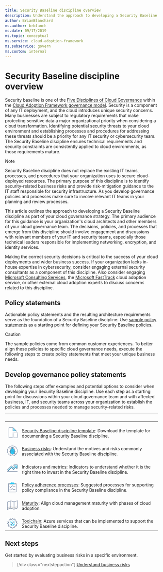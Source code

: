 ```yaml
---
title: Security Baseline discipline overview
description: Understand the approach to developing a Security Baseline discipline as part of a cloud governance strategy.
author: BrianBlanchard
ms.author: brblanch
ms.date: 09/17/2019
ms.topic: conceptual
ms.service: cloud-adoption-framework
ms.subservice: govern
ms.custom: internal
---
```


# Security Baseline discipline overview

Security baseline is one of the [Five Disciplines of Cloud Governance](../governance-disciplines.md) within the [Cloud Adoption Framework governance model](../index.md). Security is a component of any IT deployment, and the cloud introduces unique security concerns. Many businesses are subject to regulatory requirements that make protecting sensitive data a major organizational priority when considering a cloud transformation. Identifying potential security threats to your cloud environment and establishing processes and procedures for addressing these threats should be a priority for any IT security or cybersecurity team. The Security Baseline discipline ensures technical requirements and security constraints are consistently applied to cloud environments, as those requirements mature.

> [!NOTE]
> Security Baseline discipline does not replace the existing IT teams, processes, and procedures that your organization uses to secure cloud-deployed resources. The primary purpose of this discipline is to identify security-related business risks and provide risk-mitigation guidance to the IT staff responsible for security infrastructure. As you develop governance policies and processes make sure to involve relevant IT teams in your planning and review processes.

This article outlines the approach to developing a Security Baseline discipline as part of your cloud governance strategy. The primary audience for this guidance is your organization's cloud architects and other members of your cloud governance team. The decisions, policies, and processes that emerge from this discipline should involve engagement and discussions with relevant members of your IT and security teams, especially those technical leaders responsible for implementing networking, encryption, and identity services.

Making the correct security decisions is critical to the success of your cloud deployments and wider business success. If your organization lacks in-house expertise in cybersecurity, consider engaging external security consultants as a component of this discipline. Also consider engaging [Microsoft Consulting Services](https://www.microsoft.com/industry/services/consulting), the [Microsoft FastTrack](https://azure.microsoft.com/programs/azure-fasttrack) cloud adoption service, or other external cloud adoption experts to discuss concerns related to this discipline.

## Policy statements

Actionable policy statements and the resulting architecture requirements serve as the foundation of a Security Baseline discipline. Use [sample policy statements](./policy-statements.md) as a starting point for defining your Security Baseline policies.

> [!CAUTION]
> The sample policies come from common customer experiences. To better align these policies to specific cloud governance needs, execute the following steps to create policy statements that meet your unique business needs.

## Develop governance policy statements

The following steps offer examples and potential options to consider when developing your Security Baseline discipline. Use each step as a starting point for discussions within your cloud governance team and with affected business, IT, and security teams across your organization to establish the policies and processes needed to manage security-related risks.

| <span title="Icon">&nbsp;</span> | <span title="Description">&nbsp;</span> |
|--|--|
| <br> ![Template icon](../../_images/govern/process-template.png) | <br> [Security Baseline discipline template](./template.md): Download the template for documenting a Security Baseline discipline. |
| <br> ![Risks icon](../../_images/govern/process-risks.png) | <br> [Business risks](./business-risks.md): Understand the motives and risks commonly associated with the Security Baseline discipline. |
| <br> ![Metrics icon](../../_images/govern/process-metrics.png) | <br> [Indicators and metrics](./metrics-tolerance.md): Indicators to understand whether it is the right time to invest in the Security Baseline discipline. |
| <br> ![Adherence icon](../../_images/govern/process-enforce.png) | <br> [Policy adherence processes](./compliance-processes.md): Suggested processes for supporting policy compliance in the Security Baseline discipline. |
| <br> ![Maturity icon](../../_images/govern/process-maturity.png) | <br> [Maturity](./discipline-improvement.md): Align cloud management maturity with phases of cloud adoption. |
| <br> ![Toolchain icon](../../_images/govern/process-toolchain.png) | <br> [Toolchain](./toolchain.md): Azure services that can be implemented to support the Security Baseline discipline. |

## Next steps

Get started by evaluating business risks in a specific environment.

> [!div class="nextstepaction"]
> [Understand business risks](./business-risks.md)
